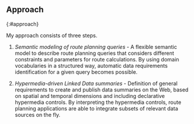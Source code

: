 ## Approach
{:#approach}

My approach consists of three steps.

1. _Semantic modeling of route planning queries_ -
A flexible semantic model to describe route planning queries
that considers different constraints
and parameters for route calculations.
By using domain vocabularies in a structured way,
automatic data requirements identification for a given query becomes possible.

2. _Hypermedia-driven Linked Data summaries_ -
Definition of general requirements to
create and publish data summaries on the Web,
based on spatial and temporal dimensions
and including declarative hypermedia controls.
By interpreting the hypermedia controls,
route planning applications are able to integrate
subsets of relevant data sources on the fly.
